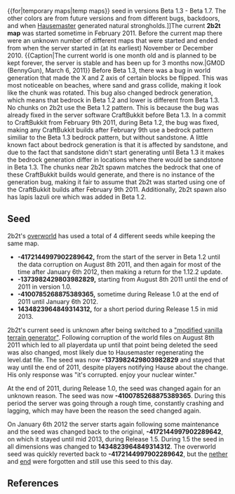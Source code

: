 {{for|temporary maps|temp maps}} seed in versions Beta 1.3 - Beta 1.7. The other colors are from future versions and from different bugs, backdoors, and when [Hausemaster](https://2b2t.miraheze.org/wiki/Hausemaster) generated natural strongholds.]]The current **2b2t map** was started sometime in February 2011. Before the current map there were an unknown number of different maps that were started and ended from when the server started in (at its earliest) November or December 2010.
{{Caption|The current world is one month old and is planned to be kept forever, the server is stable and has been up for 3 months now.|GM0D (BennyGun), March 6, 2011}}
Before Beta 1.3, there was a bug in world generation that made the X and Z axis of certain blocks be flipped. This was most noticeable on beaches, where sand and grass collide, making it look like the chunk was rotated. This bug also changed bedrock generation, which means that bedrock in Beta 1.2 and lower is different from Beta 1.3. No chunks on 2b2t use the Beta 1.2 pattern. This is because the bug was already fixed in the server software CraftBukkit before Beta 1.3. In a commit to CraftBukkit from February 9th 2011, during Beta 1.2, the bug was fixed, making any CraftBukkit builds after February 9th use a bedrock pattern similiar to the Beta 1.3 bedrock pattern, but without sandstone. A little known fact about bedrock generation is that it is affected by sandstone, and due to the fact that sandstone didn't start generating until Beta 1.3 it makes the bedrock generation differ in locations where there would be sandstone in Beta 1.3. The chunks near 2b2t spawn matches the bedrock that one of these CraftBukkit builds would generate, and there is no instance of the generation bug, making it fair to assume that 2b2t was started using one of the CraftBukkit builds after February 9th 2011. Additionally, 2b2t spawn also has lapis lazuli ore which was added in Beta 1.2.
## Seed
2b2t's [overworld](https://2b2t.miraheze.org/wiki/overworld) has used a total of 4 different seeds while keeping the same map.

* **-4172144997902289642,** from the start of the server in Beta 1.2 until the data corruption on August 8th 2011, and then again for most of the time after January 6th 2012, then making a return for the 1.12.2 update.
* **-1373982429803982829,** starting from August 8th 2011 until the end of 2011 in version 1.0.
* **-4100785268875389365,** sometime during Release 1.0 at the end of 2011 until January 6th 2012.
* **1434823964849314312,** for a short period during Release 1.5 in mid 2013.

2b2t's current seed is unknown after being switched to a ["modified vanilla terrain generator"](https://www.2b2t.org/mods/). Following corruption of the world files on August 8th 2011 which led to all playerdata up until that point being deleted the seed was also changed, most likely due to Hausemaster regenerating the level.dat file. The seed was now **-1373982429803982829** and stayed that way until the end of 2011, despite players notifying Hause about the change. His only response was "it's corrupted. enjoy your nuclear winter."

At the end of 2011, during Release 1.0, the seed was changed again for an unknown reason. The seed was now **-4100785268875389365**. During this period the server was going through a rough time, constantly crashing and lagging, which may have been the reason the seed changed again.

On January 6th 2012 the server starts again following some maintenance and the seed was changed back to the original, **-4172144997902289642**, on which it stayed until mid 2013, during Release 1.5. During 1.5 the seed in all dimensions was changed to **1434823964849314312**. The overworld seed was quickly reverted back to **-4172144997902289642**, but the [nether](https://2b2t.miraheze.org/wiki/nether) and [end](https://2b2t.miraheze.org/wiki/end) were forgotten and still use this seed to this day.

## References